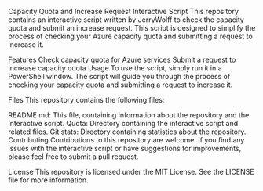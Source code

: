 Capacity Quota and Increase Request Interactive Script
This repository contains an interactive script written by JerryWolff to check the capacity quota and submit an increase request. This script is designed to simplify the process of checking your Azure capacity quota and submitting a request to increase it.

Features
Check capacity quota for Azure services
Submit a request to increase capacity quota
Usage
To use the script, simply run it in a PowerShell window. The script will guide you through the process of checking your capacity quota and submitting a request to increase it.

Files
This repository contains the following files:

README.md: This file, containing information about the repository and the interactive script.
Quota: Directory containing the interactive script and related files.
Git stats: Directory containing statistics about the repository.
Contributing
Contributions to this repository are welcome. If you find any issues with the interactive script or have suggestions for improvements, please feel free to submit a pull request.

License
This repository is licensed under the MIT License. See the LICENSE file for more information.